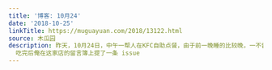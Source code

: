 ```yaml
---
title: '博客: 10月24'
date: '2018-10-25'
linkTitle: https://muguayuan.com/2018/13122.html
source: 木瓜园
description: 昨天，10月24日，中午一帮人在KFC自助点餐，由于前一晚睡的比较晚，一不留神错将订单下到附近另一家门店了，工作人员看了订单，说没事在俺家吃吧，在这也能完成配餐，吃了一半那家店来电话提醒过去取餐…
  吃完后俺在这家店的留言簿上提了一条 issue
---
```

